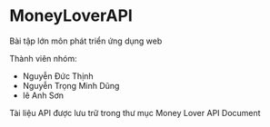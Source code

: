 # MoneyLoverAPI
Bài tập lớn môn phát triển ứng dụng web

Thành viên nhóm:
 - Nguyễn Đức Thịnh
 - Nguyễn Trọng Minh Dũng
 - lê Anh Sơn

Tài liệu API được lưu trữ trong thư mục Money Lover API Document

